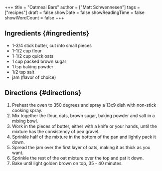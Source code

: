 +++
title = "Oatmeal Bars"
author = ["Matt Schwennesen"]
tags = ["recipes"]
draft = false
showDate = false
showReadingTime = false
showWordCount = false
+++

## Ingredients {#ingredients}

-   1-3/4 stick butter, cut into small pieces
-   1-1/2 cup flour
-   1-1/2 cup quick oats
-   1 cup packed brown sugar
-   1 tsp baking powder
-   1/2 tsp salt
-   jam (flavor of choice)


## Directions {#directions}

1.  Preheat the oven to 350 degrees and spray a 13x9 dish with non-stick cooking spray.
2.  Mix together the flour, oats, brown sugar, baking powder and salt in a mixing
    bowl.
3.  Work in the pieces of butter, either with a knife or your hands, until the
    mixture has the consistency of pea gravel.
4.  Sprinkle half of the mixture in the bottom of the pan and lightly pack it
    down.
5.  Spread the jam over the first layer of oats, making it as thick as you want.
6.  Sprinkle the rest of the oat mixture over the top and pat it down.
7.  Bake until light golden brown on top, 35 - 40 minutes.
